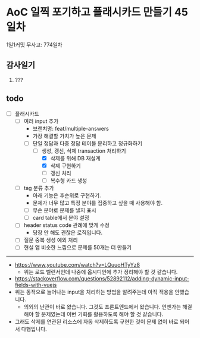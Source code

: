 # AoC 일찍 포기하고 플래시카드 만들기 45일차

1일1커밋 무사고: 774일차

## 감사일기

1. ???

## todo

- [ ] 플래시카드
  - [ ] 여러 input 추가 
    - 브랜치명: feat/multiple-answers
    - 가장 해결할 가치가 높은 문제
    - [ ] 단일 정답과 다중 정답 테이블 분리하고 정규화하기
      - [ ] 생성, 갱신, 삭제 transaction 처리하기
        - [x] 삭제를 위해 DB 재설계
        - [x] 삭제 구현하기
        - [ ] 갱신 처리
        - [ ] 복수형 카드 생성
  - [ ] tag 분류 추가
    - 아래 기능은 후순위로 구현하기.
    - 문제가 너무 많고 특정 분야를 집중하고 싶을 때 사용해야 함.
    - [ ] 무슨 분야로 문제를 낼지 표시
    - [ ] card table에서 분야 설정
  - [ ] header status code 관례에 맞게 수정
    - 당장 안 해도 괜찮은 로직입니다.
  - [ ] 질문 중복 생성 예외 처리
  - [ ] 현실 앱 비슷한 느낌으로 문제를 50개는 더 만들기

---

- https://www.youtube.com/watch?v=LQuuoHTyYz8
  - 위는 로드 벨런서인데 나중에 옵시디언에 추가 정리해야 할 것 같습니다.
- https://stackoverflow.com/questions/52892112/adding-dynamic-input-fields-with-vuejs
- 위는 동적으로 늘어나는 input을 처리하는 방법을 알려주는데 아직 적용을 안했습니다.
  - 의외의 난관이 바로 왔습니다. 그것도 프론트엔드에서 왔습니다. 언젠가는 해결해야 할 문제였는데 이번 기회를 활용하도록 해야 할 것 같습니다.
- 그래도 삭제를 연관된 리소스에 자동 삭제하도록 구현한 것이 문제 없이 바로 되어서 다행입니다.
